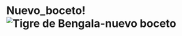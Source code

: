 # Nuevo_boceto!![Tigre de Bengala-nuevo boceto](https://user-images.githubusercontent.com/31865968/144526605-3c82c5ae-64a1-4a1d-9047-4bb2e77917c6.jpg)
